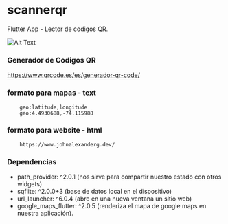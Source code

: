 # scannerqr

Flutter App - Lector de codigos QR.

![Alt Text](./assets/ScannerQR.gif)

### Generador de Codigos QR
https://www.qrcode.es/es/generador-qr-code/


### formato para mapas - text

```
    geo:latitude,longitude
    geo:4.4930688,-74.115988
```
### formato para website - html

```
    https://www.johnalexanderg.dev/
```

### Dependencias

* path_provider: ^2.0.1 
(nos sirve para compartir nuestro estado con otros widgets)
* sqflite: ^2.0.0+3
(base de datos local en el dispositivo)
* url_launcher: ^6.0.4
(abre en una nueva ventana un sitio web)
* google_maps_flutter: ^2.0.5
(renderiza el mapa de google maps en nuestra aplicación).